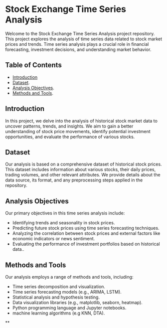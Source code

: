 # Stock Exchange Time Series Analysis

Welcome to the Stock Exchange Time Series Analysis project repository. This project explores the analysis of time series data related to stock market prices and trends. Time series analysis plays a crucial role in financial forecasting, investment decisions, and understanding market behavior.

## Table of Contents

- [Introduction](#introduction)
- [Dataset](#dataset).
- [Analysis Objectives](#analysis-objectives).
- [Methods and Tools](#methods-and-tools).

## Introduction

In this project, we delve into the analysis of historical stock market data to uncover patterns, trends, and insights. We aim to gain a better understanding of stock price movements, identify potential investment opportunities, and evaluate the performance of various stocks.

## Dataset

Our analysis is based on a comprehensive dataset of historical stock prices. This dataset includes information about various stocks, their daily prices, trading volumes, and other relevant attributes. We provide details about the data source, its format, and any preprocessing steps applied in the repository.

## Analysis Objectives

Our primary objectives in this time series analysis include:

- Identifying trends and seasonality in stock prices.
- Predicting future stock prices using time series forecasting techniques.
- Analyzing the correlation between stock prices and external factors like economic indicators or news sentiment.
- Evaluating the performance of investment portfolios based on historical data..

## Methods and Tools

Our analysis employs a range of methods and tools, including:

- Time series decomposition and visualization.
- Time series forecasting models (e.g., ARIMA, LSTM).
- Statistical analysis and hypothesis testing.
- Data visualization libraries (e.g., matplotlib, seaborn, heatmap).
- Python programming language and Jupyter notebooks.
- machine learning algorithms (e.g KNN, DTA).



**


